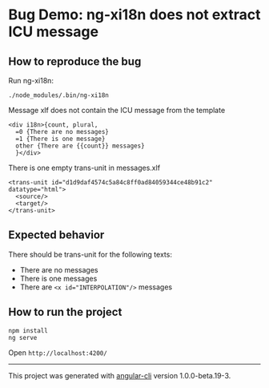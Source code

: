 # Bug Demo: ng-xi18n does not extract ICU message 

## How to reproduce the bug

Run ng-xi18n: 
```
./node_modules/.bin/ng-xi18n
```

Message xlf does not contain the ICU message from the template

```
<div i18n>{count, plural,
  =0 {There are no messages}
  =1 {There is one message}
  other {There are {{count}} messages}
  }</div>
```

There is one empty trans-unit in messages.xlf

```
<trans-unit id="d1d9daf4574c5a84c8ff0ad84059344ce48b91c2" datatype="html">
  <source/>
  <target/>
</trans-unit>
```

## Expected behavior

There should be trans-unit for the following texts: 
- There are no messages
- There is one messages
- There are `<x id="INTERPOLATION"/>` messages
 
## How to run the project

```
npm install
ng serve
```

Open `http://localhost:4200/`

---

This project was generated with [angular-cli](https://github.com/angular/angular-cli) version 1.0.0-beta.19-3.

